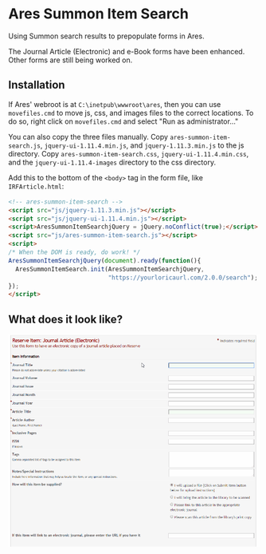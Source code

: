 # Ares Summon Item Search

Using Summon search results to prepopulate forms in Ares.

The Journal Article (Electronic) and e-Book forms have been enhanced. Other forms are still being worked on. 

## Installation

If Ares' webroot is at `C:\inetpub\wwwroot\ares`, then you can use `movefiles.cmd` to move js, css, and images files to the correct locations. 
To do so, right click on `movefiles.cmd` and select "Run as administrator..." 

You can also copy the three files manually. Copy `ares-summon-item-search.js`, `jquery-ui-1.11.4.min.js`, and `jquery-1.11.3.min.js` to the js directory. 
Copy `ares-summon-item-search.css`, `jquery-ui-1.11.4.min.css`, and the `jquery-ui-1.11.4-images` directory to the css directory.

Add this to the bottom of the `<body>` tag in the form file, like `IRFArticle.html`:
```html
<!-- ares-summon-item-search -->
<script src="js/jquery-1.11.3.min.js"></script>
<script src="js/jquery-ui-1.11.4.min.js"></script>
<script>AresSummonItemSearchjQuery = jQuery.noConflict(true);</script>
<script src="js/ares-summon-item-search.js"></script>
<script>
/* When the DOM is ready, do work! */
AresSummonItemSearchjQuery(document).ready(function(){
  AresSummonItemSearch.init(AresSummonItemSearchjQuery, 
                            "https://yourloricaurl.com/2.0.0/search");
});
</script>
```

## What does it look like?

![UI Preview](ares-summon-integration-preview.gif?raw=true "UI Preview")
